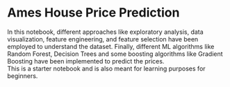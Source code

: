# Ames House Price Prediction

In this notebook, different approaches like exploratory analysis, data visualization, feature engineering, and feature selection have been employed to understand the dataset. Finally, different ML algorithms like Random Forest, Decision Trees and some boosting algorithms like Gradient Boosting have been implemented to predict the prices.  
This is a starter notebook and is also meant for learning purposes for beginners.
